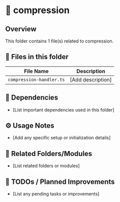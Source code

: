 # 📂 compression

## Overview
This folder contains 1 file(s) related to compression.

## 📄 Files in this folder

| File Name | Description |
|-----------|-------------|
| `compression-handler.ts` | [Add description] |

## 🔗 Dependencies
- [List important dependencies used in this folder]

## ⚙️ Usage Notes
- [Add any specific setup or initialization details]

## 🔄 Related Folders/Modules
- [List related folders or modules]

## 🚧 TODOs / Planned Improvements
- [List any pending tasks or improvements]
